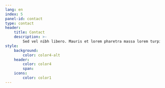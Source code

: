```yaml
---
lang: en
index: 5
panel-id: contact
type: contact
header:
    title: Contact
    description: >-
        Sed vel nibh libero. Mauris et lorem pharetra massa lorem turpis congue pulvinar. Vivamus sed feugiat finibus. Duis amet bibendum amet sed. Duis mauris ex, dapibus sed ligula tempus volutpat magna etiam.
style:
    background:
        color: color4-alt
    header:
        color: color4
        span:
    icons:
        color: color1
---
```


